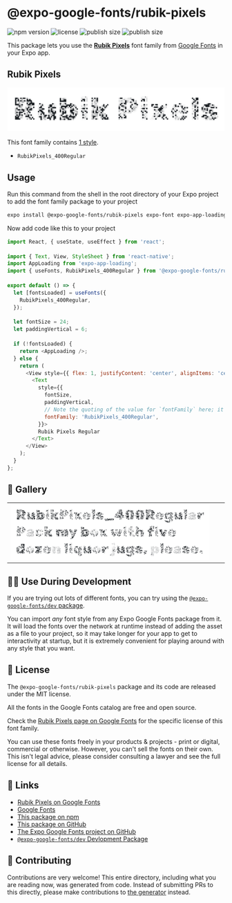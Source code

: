 # @expo-google-fonts/rubik-pixels

![npm version](https://flat.badgen.net/npm/v/@expo-google-fonts/rubik-pixels)
![license](https://flat.badgen.net/github/license/expo/google-fonts)
![publish size](https://flat.badgen.net/packagephobia/install/@expo-google-fonts/rubik-pixels)
![publish size](https://flat.badgen.net/packagephobia/publish/@expo-google-fonts/rubik-pixels)

This package lets you use the [**Rubik Pixels**](https://fonts.google.com/specimen/Rubik+Pixels) font family from [Google Fonts](https://fonts.google.com/) in your Expo app.

## Rubik Pixels

![Rubik Pixels](./font-family.png)

This font family contains [1 style](#-gallery).

- `RubikPixels_400Regular`

## Usage

Run this command from the shell in the root directory of your Expo project to add the font family package to your project
```sh
expo install @expo-google-fonts/rubik-pixels expo-font expo-app-loading
```

Now add code like this to your project
```js
import React, { useState, useEffect } from 'react';

import { Text, View, StyleSheet } from 'react-native';
import AppLoading from 'expo-app-loading';
import { useFonts, RubikPixels_400Regular } from '@expo-google-fonts/rubik-pixels';

export default () => {
  let [fontsLoaded] = useFonts({
    RubikPixels_400Regular,
  });

  let fontSize = 24;
  let paddingVertical = 6;

  if (!fontsLoaded) {
    return <AppLoading />;
  } else {
    return (
      <View style={{ flex: 1, justifyContent: 'center', alignItems: 'center' }}>
        <Text
          style={{
            fontSize,
            paddingVertical,
            // Note the quoting of the value for `fontFamily` here; it expects a string!
            fontFamily: 'RubikPixels_400Regular',
          }}>
          Rubik Pixels Regular
        </Text>
      </View>
    );
  }
};

```

## 🔡 Gallery


||||
|-|-|-|
|![RubikPixels_400Regular](./RubikPixels_400Regular.ttf.png)||||


## 👩‍💻 Use During Development

If you are trying out lots of different fonts, you can try using the [`@expo-google-fonts/dev` package](https://github.com/expo/google-fonts/tree/master/font-packages/dev#readme).

You can import *any* font style from any Expo Google Fonts package from it. It will load the fonts
over the network at runtime instead of adding the asset as a file to your project, so it may take longer
for your app to get to interactivity at startup, but it is extremely convenient
for playing around with any style that you want.

## 📖 License

The `@expo-google-fonts/rubik-pixels` package and its code are released under the MIT license.

All the fonts in the Google Fonts catalog are free and open source.

Check the [Rubik Pixels page on Google Fonts](https://fonts.google.com/specimen/Rubik+Pixels) for the specific license of this font family.

You can use these fonts freely in your products & projects - print or digital, commercial or otherwise. However, you can't sell the fonts on their own. This isn't legal advice, please consider consulting a lawyer and see the full license for all details.

## 🔗 Links

- [Rubik Pixels on Google Fonts](https://fonts.google.com/specimen/Rubik+Pixels)
- [Google Fonts](https://fonts.google.com/)
- [This package on npm](https://www.npmjs.com/package/@expo-google-fonts/rubik-pixels)
- [This package on GitHub](https://github.com/expo/google-fonts/tree/master/font-packages/rubik-pixels)
- [The Expo Google Fonts project on GitHub](https://github.com/expo/google-fonts)
- [`@expo-google-fonts/dev` Devlopment Package](https://github.com/expo/google-fonts/tree/master/font-packages/dev)

## 🤝 Contributing

Contributions are very welcome! This entire directory, including what you are reading now, was generated from code. Instead of submitting PRs to this directly, please make contributions to [the generator](https://github.com/expo/google-fonts/tree/master/packages/generator) instead.
